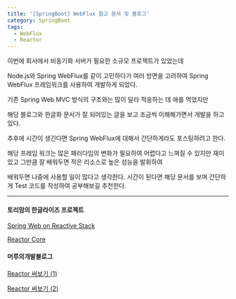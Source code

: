 ```yaml
---
title: '[SpringBoot] WebFlux 참고 문서 및 블로그'
category: SpringBoot
tags:
  - WebFlux
  - Reactor
---
```


이번에 회사에서 비동기화 서버가 필요한 소규모 프로젝트가 있었는데

Node.js와 Spring WebFlux를 같이 고민하다가 여러 방면을 고려하여 Spring WebFlux 프레임워크를 사용하여 개발하게 되었다.

기존 Spring Web MVC 방식의 구조와는 많이 달라 적응하는 데 애를 먹었지만

해당 블로그와 한글화 문서가 잘 되어있는 글을 보고 조금씩 이해해가면서 개발을 하고 있다.

추후에 시간이 생긴다면 Spring WebFlux에 대해서 간단하게라도 포스팅하려고 한다.

해당 프레임 워크는 많은 패러다임의 변화가 필요하여 어렵다고 느껴질 수 있지만 재미있고 그만큼 잘 배워두면 적은 리소스로 높은 성능을 발휘하여

배워두면 나중에 사용할 일이 많다고 생각한다. 시간이 된다면 해당 문서를 보며 간단하게 Test 코드를 작성하여 공부해보길 추천한다.

---

#### 토리맘의 한글라이즈 프로젝트

[Spring Web on Reactive Stack](https://godekdls.github.io/Reactive%20Spring/contents/)

[Reactor Core](https://godekdls.github.io/Reactor%20Core/contents/)

#### 머루의개발블로그

[Reactor 써보기 (1)](http://wonwoo.ml/index.php/post/2400)

[Reactor 써보기 (2)](http://wonwoo.ml/index.php/post/2442)
